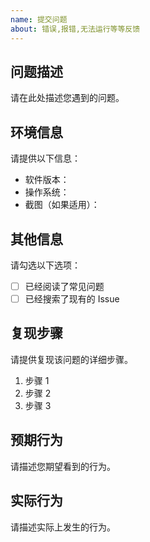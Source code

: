 ```yaml
---
name: 提交问题
about: 错误,报错,无法运行等等反馈
---
```

## 问题描述

请在此处描述您遇到的问题。

## 环境信息

请提供以下信息：

- 软件版本：
- 操作系统：
- 截图（如果适用）：

## 其他信息

请勾选以下选项：

- [ ] 已经阅读了常见问题
- [ ] 已经搜索了现有的 Issue

## 复现步骤

请提供复现该问题的详细步骤。

1. 步骤 1
2. 步骤 2
3. 步骤 3

## 预期行为

请描述您期望看到的行为。

## 实际行为

请描述实际上发生的行为。



